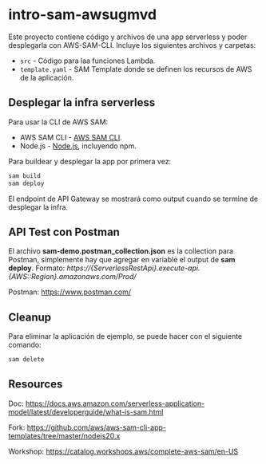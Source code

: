 # intro-sam-awsugmvd

Este proyecto contiene código y archivos de una app serverless y poder desplegarla con AWS-SAM-CLI. Incluye los siguientes archivos y carpetas:

- `src` - Código para laa funciones Lambda.
- `template.yaml` - SAM Template donde se definen los recursos de AWS de la aplicación.


## Desplegar la infra serverless

Para usar la CLI de AWS SAM:

* AWS SAM CLI - [AWS SAM CLI](https://docs.aws.amazon.com/serverless-application-model/latest/developerguide/serverless-sam-cli-install.html).
* Node.js - [Node.js](https://nodejs.org/en/), incluyendo npm.

Para buildear y desplegar la app por primera vez:

```bash
sam build
sam deploy
```

El endpoint de API Gateway se mostrará como output cuando se termine de desplegar la infra.

## API Test con Postman

El archivo **sam-demo.postman_collection.json** es la collection para Postman, simplemente hay que agregar en variable el output de **sam deploy**. Formato: *https://{ServerlessRestApi}.execute-api.{AWS::Region}.amazonaws.com/Prod/*

Postman: https://www.postman.com/

## Cleanup

Para eliminar la aplicación de ejemplo, se puede hacer con el siguiente comando:

```bash
sam delete
```

## Resources

Doc: https://docs.aws.amazon.com/serverless-application-model/latest/developerguide/what-is-sam.html

Fork: https://github.com/aws/aws-sam-cli-app-templates/tree/master/nodejs20.x

Workshop: https://catalog.workshops.aws/complete-aws-sam/en-US
